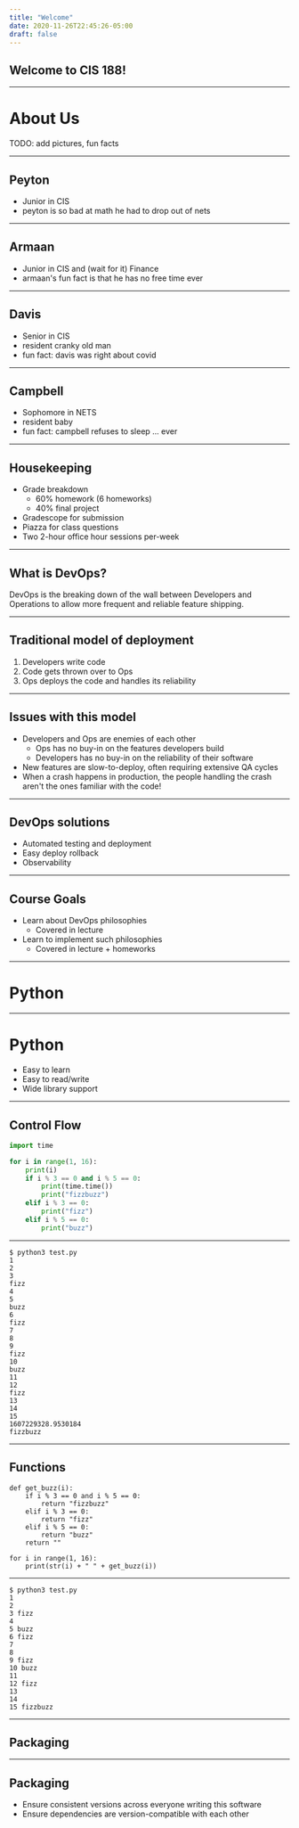 ```yaml
---
title: "Welcome"
date: 2020-11-26T22:45:26-05:00
draft: false
---
```


## Welcome to CIS 188!

----

# About Us

TODO: add pictures, fun facts

---
## Peyton

- Junior in CIS
- peyton is so bad at math he had to drop out of nets

---
## Armaan

- Junior in CIS and (wait for it) Finance
- armaan's fun fact is that he has no free time ever

---
## Davis

- Senior in CIS
- resident cranky old man
- fun fact: davis was right about covid

---
## Campbell

- Sophomore in NETS
- resident baby
- fun fact: campbell refuses to sleep ... ever

----
## Housekeeping

- Grade breakdown
  - 60% homework (6 homeworks)
  - 40% final project
- Gradescope for submission
- Piazza for class questions
- Two 2-hour office hour sessions per-week

----
## What is DevOps?

DevOps is the breaking down of the wall between Developers and Operations to allow more frequent and reliable feature shipping.

----
## Traditional model of deployment
1. Developers write code
2. Code gets thrown over to Ops
3. Ops deploys the code and handles its reliability

---
<!-- .slide: class="dense" -->
## Issues with this model

- Developers and Ops are enemies of each other
  - Ops has no buy-in on the features developers build
  - Developers has no buy-in on the reliability of their software
- New features are slow-to-deploy, often requiring extensive QA cycles
- When a crash happens in production, the people handling the crash aren't the ones familiar with the code!

---
## DevOps solutions

- Automated testing and deployment
- Easy deploy rollback
- Observability

----
## Course Goals

- Learn about DevOps philosophies
  - Covered in lecture
- Learn to implement such philosophies
  - Covered in lecture + homeworks

----
<!-- .slide: data-auto-animate -->
# Python

---
<!-- .slide: data-auto-animate -->
# Python

- Easy to learn
- Easy to read/write
- Wide library support

----

## Control Flow

```python [1|3|4|5-7|6|8-12]
import time

for i in range(1, 16):
    print(i)
    if i % 3 == 0 and i % 5 == 0:
        print(time.time())
        print("fizzbuzz")
    elif i % 3 == 0:
        print("fizz")
    elif i % 5 == 0:
        print("buzz")
```

---

```
$ python3 test.py
1
2
3
fizz
4
5
buzz
6
fizz
7
8
9
fizz
10
buzz
11
12
fizz
13
14
15
1607229328.9530184
fizzbuzz
```

----
## Functions

```python[1|11|]
def get_buzz(i):
    if i % 3 == 0 and i % 5 == 0:
        return "fizzbuzz"
    elif i % 3 == 0:
        return "fizz"
    elif i % 5 == 0:
        return "buzz"
    return ""

for i in range(1, 16):
    print(str(i) + " " + get_buzz(i))
```

---

```
$ python3 test.py
1 
2 
3 fizz
4 
5 buzz
6 fizz
7 
8 
9 fizz
10 buzz
11 
12 fizz
13 
14 
15 fizzbuzz
```

----
<!-- .slide: data-auto-animate -->
## Packaging
---
<!-- .slide: data-auto-animate -->
## Packaging

- Ensure consistent versions across everyone writing this software
- Ensure dependencies are version-compatible with each other
